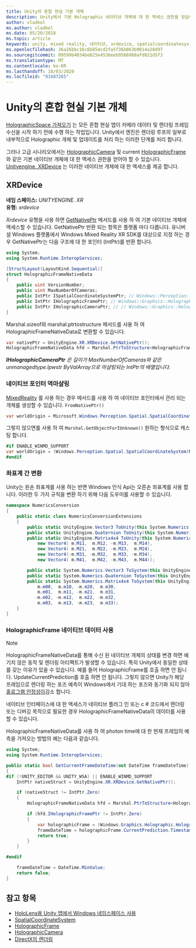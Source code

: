 ```yaml
---
title: Unity의 혼합 현실 기본 개체
description: Unity에서 기본 Holographic 네이티브 개체에 대 한 액세스 권한을 얻습니다.
author: vladkol
ms.author: vladkol
ms.date: 05/20/2018
ms.topic: article
keywords: unity, mixed reality, 네이티브, xrdevice, spatialcoordinatesystem, holographicframe, holographiccamera, ispatialcoordinatesystem, iholographicframe, iholographiccamera, getnativeptr
ms.openlocfilehash: 36a26bbc16c6b854cd2fa5f36b063b9014a28d97
ms.sourcegitcommit: 09599b4034be825e4536eeb9566968afd021d5f3
ms.translationtype: MT
ms.contentlocale: ko-KR
ms.lasthandoff: 10/03/2020
ms.locfileid: "91687265"
---
```

# <a name="mixed-reality-native-objects-in-unity"></a>Unity의 혼합 현실 기본 개체

[HolographicSpace 가져오기](../native/getting-a-holographicspace.md) 는 모든 혼합 현실 앱이 카메라 데이터 및 렌더링 프레임 수신을 시작 하기 전에 수행 하는 작업입니다. Unity에서 엔진은 렌더링 루프의 일부로 내부적으로 Holographic 개체 및 업데이트를 처리 하는 이러한 단계를 처리 합니다.

그러나 고급 시나리오에서는 <a href="https://docs.microsoft.com/uwp/api/windows.graphics.holographic.holographiccamera" target="_blank">HolographicCamera</a> 및 current <a href="https://docs.microsoft.com/uwp/api/windows.graphics.holographic.holographicframe" target="_blank">HolographicFrame</a>와 같은 기본 네이티브 개체에 대 한 액세스 권한을 얻어야 할 수 있습니다. <a href="https://docs.unity3d.com/ScriptReference/XR.XRDevice.html" target="_blank">Unityengine. XRDevice</a> 는 이러한 네이티브 개체에 대 한 액세스를 제공 합니다.

## <a name="xrdevice"></a>XRDevice 

**네임 스페이스:** *UNITYENGINE. XR*<br>
**유형:** *xrdevice*

*Xrdevice* 유형을 사용 하면 <a href="https://docs.unity3d.com/ScriptReference/XR.XRDevice.GetNativePtr.html" target="_blank">GetNativePtr</a> 메서드를 사용 하 여 기본 네이티브 개체에 액세스할 수 있습니다. GetNativePtr 반환 되는 항목은 플랫폼 마다 다릅니다. 유니버설 Windows 플랫폼에서 Windows Mixed Reality XR SDK를 대상으로 지정 하는 경우 GetNativePtr는 다음 구조에 대 한 포인터 (IntPtr)를 반환 합니다. 

```cs
using System;
using System.Runtime.InteropServices;

[StructLayout(LayoutKind.Sequential)]
struct HolographicFrameNativeData
{
    public uint VersionNumber;
    public uint MaxNumberOfCameras;
    public IntPtr ISpatialCoordinateSystemPtr; // Windows::Perception::Spatial::ISpatialCoordinateSystem
    public IntPtr IHolographicFramePtr; // Windows::Graphics::Holographic::IHolographicFrame 
    public IntPtr IHolographicCameraPtr; // // Windows::Graphics::Holographic::IHolographicCamera
}
```
Marshal.sizeof와 marshal.ptrtostructure 메서드를 사용 하 여 HolographicFrameNativeData로 변환할 수 있습니다.
```cs
var nativePtr = UnityEngine.XR.XRDevice.GetNativePtr();
HolographicFrameNativeData hfd = Marshal.PtrToStructure<HolographicFrameNativeData>(nativePtr);
```
***IHolographicCameraPtr** 은 길이가 MaxNumberOfCameras와 같은 unmanagedtype.lpwstr ByValArray으로 마샬링되는 IntPtr의 배열입니다.* 

### <a name="unmarshaling-native-pointers"></a>네이티브 포인터 역마샬링

[MixedReality](https://www.nuget.org/packages/Microsoft.Windows.MixedReality.DotNetWinRT) 를 사용 하는 경우 메서드를 사용 하 여 네이티브 포인터에서 관리 되는 개체를 생성할 수 있습니다. `FromNativePtr()`

```cs
var worldOrigin = Microsoft.Windows.Perception.Spatial.SpatialCoordinateSystem.FromNativePtr(hfd.ISpatialCoordinateSystemPtr);
```

그렇지 않으면를 사용 하 여 `Marshal.GetObjectForIUnknown()` 원하는 형식으로 캐스팅 합니다.

```cs
#if ENABLE_WINMD_SUPPORT
var worldOrigin = (Windows.Perception.Spatial.SpatialCoordinateSystem)Marshal.GetObjectForIUnknown(hfd.ISpatialCoordinateSystemPtr);
#endif
```

### <a name="converting-between-coordinate-systems"></a>좌표계 간 변환

Unity는 왼손 좌표계를 사용 하는 반면 Windows 인식 Api는 오른손 좌표계를 사용 합니다. 이러한 두 가지 규칙을 변환 하기 위해 다음 도우미를 사용할 수 있습니다.

```cs
namespace NumericsConversion
{
    public static class NumericsConversionExtensions
    {
        public static UnityEngine.Vector3 ToUnity(this System.Numerics.Vector3 v) => new UnityEngine.Vector3(v.X, v.Y, -v.Z);
        public static UnityEngine.Quaternion ToUnity(this System.Numerics.Quaternion q) => new UnityEngine.Quaternion(-q.X, -q.Y, q.Z, q.W);
        public static UnityEngine.Matrix4x4 ToUnity(this System.Numerics.Matrix4x4 m) => new UnityEngine.Matrix4x4(
            new Vector4( m.M11,  m.M12, -m.M13,  m.M14),
            new Vector4( m.M21,  m.M22, -m.M23,  m.M24),
            new Vector4(-m.M31, -m.M32,  m.M33, -m.M34),
            new Vector4( m.M41,  m.M42, -m.M43,  m.M44));

        public static System.Numerics.Vector3 ToSystem(this UnityEngine.Vector3 v) => new System.Numerics.Vector3(v.x, v.y, -v.z);
        public static System.Numerics.Quaternion ToSystem(this UnityEngine.Quaternion q) => new System.Numerics.Quaternion(-q.x, -q.y, q.z, q.w);
        public static System.Numerics.Matrix4x4 ToSystem(this UnityEngine.Matrix4x4 m) => new System.Numerics.Matrix4x4(
            m.m00,  m.m10, -m.m20,  m.m30,
            m.m01,  m.m11, -m.m21,  m.m31,
           -m.m02, -m.m12,  m.m22, -m.m32,
            m.m03,  m.m13, -m.m23,  m.m33);
    }
}
```

### <a name="using-holographicframe-native-data"></a>HolographicFrame 네이티브 데이터 사용

> [!NOTE]
> HolographicFrameNativeData를 통해 수신 된 네이티브 개체의 상태를 변경 하면 예기치 않은 동작 및 렌더링 아티팩트가 발생할 수 있습니다. 특히 Unity에서 동일한 상태를 갖는 이유가 있을 수 있습니다.  예를 들어 HolographicFrame를 호출 하면 안 됩니다. UpdateCurrentPrediction를 호출 하면 안 됩니다. 그렇지 않으면 Unity가 해당 프레임으로 렌더링 하는 포즈 예측이 Windows에서 기대 하는 포즈와 동기화 되지 않아 [홀로그램 안정성이](../platform-capabilities-and-apis/hologram-stability.md)감소 합니다.

네이티브 인터페이스에 대 한 액세스가 네이티브 플러그 인 또는 c # 코드에서 렌더링 또는 디버깅 목적으로 필요한 경우 HolographicFrameNativeData의 데이터를 사용할 수 있습니다. 

HolographicFrameNativeData를 사용 하 여 photon time에 대 한 현재 프레임의 예측을 가져오는 방법의 예는 다음과 같습니다. 
```cs
using System;
using System.Runtime.InteropServices;

public static bool GetCurrentFrameDateTime(out DateTime frameDateTime)
{
#if (!UNITY_EDITOR && UNITY_WSA) || ENABLE_WINMD_SUPPORT
    IntPtr nativeStruct = UnityEngine.XR.XRDevice.GetNativePtr();

    if (nativeStruct != IntPtr.Zero)
    {
        HolographicFrameNativeData hfd = Marshal.PtrToStructure<HolographicFrameNativeData>(nativeStruct);

        if (hfd.IHolographicFramePtr != IntPtr.Zero)
        {
            var holographicFrame = (Windows.Graphics.Holographic.HolographicFrame)Marshal.GetObjectForIUnknown(hfd.IHolographicFramePtr);
            frameDateTime = holographicFrame.CurrentPrediction.Timestamp.TargetTime.DateTime;
            return true;
        }
    }

#endif

    frameDateTime = DateTime.MinValue;
    return false;
}

```

## <a name="see-also"></a>참고 항목
* [HoloLens용 Unity 앱에서 Windows 네임스페이스 사용](using-the-windows-namespace-with-unity-apps-for-hololens.md)
* <a href="https://docs.microsoft.com/uwp/api/windows.perception.spatial.spatialcoordinatesystem" target="_blank">SpatialCoordinateSystem</a>
* <a href="https://docs.microsoft.com/uwp/api/windows.graphics.holographic.holographicframe" target="_blank">HolographicFrame</a>
* <a href="https://docs.microsoft.com/uwp/api/windows.graphics.holographic.holographiccamera" target="_blank">HolographicCamera</a>
* [DirectX의 렌더링](../native/rendering-in-directx.md)
